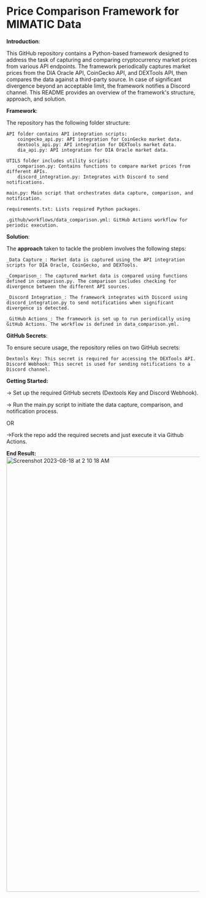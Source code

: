 # Price Comparison Framework for MIMATIC Data

**Introduction**:

This GitHub repository contains a Python-based framework designed to address the task of capturing and comparing cryptocurrency market prices from various API endpoints. The framework periodically captures market prices from the DIA Oracle API, CoinGecko API, and DEXTools API, then compares the data against a third-party source. In case of significant divergence beyond an acceptable limit, the framework notifies a Discord channel. This README provides an overview of the framework's structure, approach, and solution.





**Framework**:

The repository has the following folder structure:

    API folder contains API integration scripts:
        coingecko_api.py: API integration for CoinGecko market data.
        dextools_api.py: API integration for DEXTools market data.
        dia_api.py: API integration for DIA Oracle market data.

    UTILS folder includes utility scripts:
        comparison.py: Contains functions to compare market prices from different APIs.
        discord_integration.py: Integrates with Discord to send notifications.

    main.py: Main script that orchestrates data capture, comparison, and notification.

    requirements.txt: Lists required Python packages.

    .github/workflows/data_comparison.yml: GitHub Actions workflow for periodic execution.





**Solution**:

The **approach** taken to tackle the problem involves the following steps:

    _Data Capture_: Market data is captured using the API integration scripts for DIA Oracle, CoinGecko, and DEXTools.

    _Comparison_: The captured market data is compared using functions defined in comparison.py. The comparison includes checking for divergence between the different API sources.

    _Discord Integration_: The framework integrates with Discord using discord_integration.py to send notifications when significant divergence is detected.

    _GitHub Actions_: The framework is set up to run periodically using GitHub Actions. The workflow is defined in data_comparison.yml.





**GitHub Secrets**:

To ensure secure usage, the repository relies on two GitHub secrets:

    Dextools Key: This secret is required for accessing the DEXTools API.
    Discord Webhook: This secret is used for sending notifications to a Discord channel.




**Getting Started:**

-> Set up the required GitHub secrets (Dextools Key and Discord Webhook).

-> Run the main.py script to initiate the data capture, comparison, and notification process.

OR

->Fork the repo add the required secrets and just execute it via Github Actions.




**End Result:**
<img width="1134" alt="Screenshot 2023-08-18 at 2 10 18 AM" src="https://github.com/nwadhwaAE/diadata/assets/90784985/9c6b35eb-7080-452a-bfe3-012406a5ed05">


